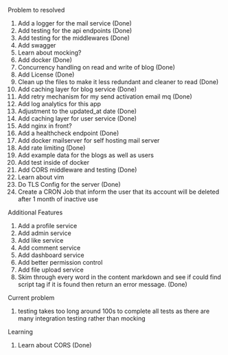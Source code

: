 Problem to resolved

1. Add a logger for the mail service (Done)
2. Add testing for the api endpoints (Done)
3. Add testing for the middlewares (Done)
4. Add swagger
5. Learn about mocking?
6. Add docker (Done)
7. Concurrency handling on read and write of blog (Done)
8. Add License (Done)
9. Clean up the files to make it less redundant and cleaner to read (Done)
10. Add caching layer for blog service (Done)
11. Add retry mechanism for my send activation email mq (Done)
12. Add log analytics for this app
13. Adjustment to the updated_at date (Done)
14. Add caching layer for user service (Done)
15. Add nginx in front?
16. Add a healthcheck endpoint (Done)
17. Add docker mailserver for self hosting mail server
18. Add rate limiting (Done)
19. Add example data for the blogs as well as users
20. Add test inside of docker
21. Add CORS middleware and testing (Done)
22. Learn about vim
23. Do TLS Config for the server (Done)
24. Create a CRON Job that inform the user that its account will be deleted after 1 month of inactive use

Additional Features

1. Add a profile service
2. Add admin service
3. Add like service
4. Add comment service
5. Add dashboard service
6. Add better permission control
7. Add file upload service
8. Skim through every word in the content markdown and see if could find script tag if it is found then return an error message. (Done)

Current problem

1. testing takes too long around 100s to complete all tests as there are many integration testing rather than mocking

Learning

1. Learn about CORS (Done)
